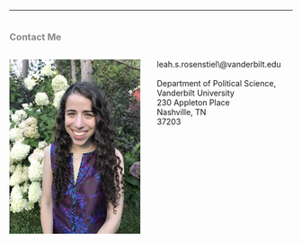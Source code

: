 
            
<hr>
<div class="row">
  <div class="column left" style="color:#888">
   <h3>Contact Me</h3>
  </div>
  <div class="column right">
    <p> <img src="headshot.jpg" alt="Headshot" style="float:left;height:310px;padding-right:30px"> leah.s.rosenstiel\@vanderbilt.edu <br> <br> Department of Political Science, Vanderbilt University <br /> 230 Appleton Place <br /> Nashville, TN <br /> 37203 </p>
  </div>
</div>
